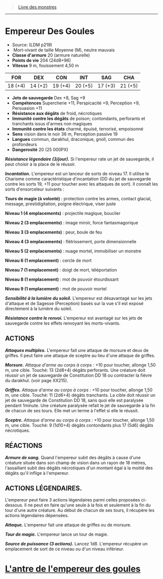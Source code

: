 ﻿> [Livre des monstres](tome_of_beasts.md)

---

# Empereur Des Goules

- Source: (LDM p219)
-  Mort-vivant de taille Moyenne (M), neutre mauvais
- **Classe d'armure** 20 (armure naturelle)
- **Points de vie** 204 (24d8+96)
- **Vitesse** 9 m, fouissement 4,50 m

|FOR|DEX|CON|INT|SAG|CHA|
|---|---|---|---|---|---|
|18 (+4)|14 (+2)|19 (+4)|20 (+5)|17 (+3)|21 (+5)|

- **Jets de sauvegarde** Dex +8, Sag +9
- **Compétences** Supercherie +11, Perspicacité +9, Perception +9, Persuasion +11
- **Résistance aux dégâts** de froid, nécrotiques
- **Immunité contre les dégâts** de poison; contondants, perforants et tranchants issus d'armes non magiques
- **Immunité contre les états** charmé, épuisé, terrorisé, empoisonné
- **Sens** vision dans le noir 36 m, Perception passive 19
- **Langues** commun, darakhul, draconique, gnoll, commun des profondeurs
- **Dangerosité** 20 (25 000PX)

**_Résistance légendaire (3/jour)._** Si l'empereur rate un jet de sauvegarde, il peut choisir à la place de le réussir.

**_Incantation._** L'empereur est un lanceur de sorts de niveau 17. Il utilise le Charisme comme caractéristique d'incantation (DD du jet de sauvegarde contre les sorts 19, +11 pour toucher avec les attaques de sort). Il connaît les sorts d'ensorceleur suivants :

**Tours de magie (à volonté)** : protection contre les armes, contact glacial, message, prestidigitation, poigne électrique, viser juste

**Niveau 1 (4 emplacements)** : projectile magique, bouclier

**Niveau 2 (3 emplacements)** : image miroir, force fantasmagorique

**Niveau 3 (3 emplacements)** : peur, boule de feu

**Niveau 4 (3 emplacements)** : flétrissement, porte dimensionnelle

**Niveau 5 (2 emplacements)** : nuage mortel, immobiliser un monstre

**Niveau 6 (1 emplacement)** : cercle de mort

**Niveau 7 (1 emplacement)** : doigt de mort, téléportation

**Niveau 8 (1 emplacement)** : mot de pouvoir étourdissant

**Niveau 9 (1 emplacement)** : mot de pouvoir mortel

**_Sensibilité à la lumière du soleil._** L'empereur est désavantagé sur les jets d'attaque et de Sagesse (Perception) basés sur la vue s'il est exposé directement à la lumière du soleil.

**_Résistance contre le renvoi._** L'empereur est avantagé sur les jets de sauvegarde contre les effets renvoyant les morts-vivants.

## ACTIONS

**_Attaques multiples._** L'empereur fait une attaque de morsure et deux de griffes. Il peut faire une attaque de sceptre au lieu d'une attaque de griffes.

**_Morsure._** _Attaque d'arme au corps à corps :_ +10 pour toucher, allonge 1,50 m, une cible. Touché: 13 (2d8+4) dégâts perforants. Une créature doit réussir un jet de sauvegarde de Constitution DD 18 ou contracter la fièvre du darakhul. (voir page XX215).

**_Griffes._** _Attaque d'arme au corps à corps :_ +10 pour toucher, allonge 1,50 m, une cible. Touché: 11 (2d6+4) dégâts tranchants. La cible doit réussir un jet de sauvegarde de Constitution DD 18, sans quoi elle est paralysée pendant 1minute. Une créature paralysée refait le jet de sauvegarde à la fin de chacun de ses tours. Elle met un terme à l'effet si elle le réussit.

**_Sceptre._** _Attaque d'arme au corps à corps :_ +10 pour toucher, allonge 1,50 m, une cible. Touché: 9 (1d10+4) dégâts contondants plus 17 (5d6) dégâts nécrotiques.

## RÉACTIONS

**_Armure de sang._** Quand l'empereur subit des dégâts à cause d'une créature située dans son champ de vision dans un rayon de 18 mètres, l'assaillant subit des dégâts nécrotiques d'un montant égal à la moitié des dégâts qu'il inflige à l'empereur.

## ACTIONS LÉGENDAIRES.

L'empereur peut faire 3 actions légendaires parmi celles proposées ci-dessous. Il ne peut en faire qu'une seule à la fois et seulement à la fin du tour d'une autre créature. Au début de chacun de ses tours, il récupère les actions légendaires dépensées.

**_Attaque._** L'empereur fait une attaque de griffes ou de morsure.

**_Tour de magie._** L'empereur lance un tour de magie.

**_Source de puissance (3 actions)._** Lancez 1d8. L'empereur récupère un emplacement de sort de ce niveau ou d'un niveau inférieur.

# [L'antre de l'empereur des goules](tome_of_beasts_lantre_de_lempereur_des_goules.md)

